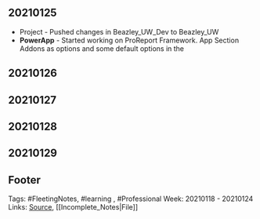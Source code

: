 ## 20210125
- Project - Pushed changes in Beazley_UW_Dev to Beazley_UW
- **PowerApp** - Started working on ProReport Framework. App Section Addons as options and some default options in the 
## 20210126
 
## 20210127


## 20210128


## 20210129


## Footer

Tags: #FleetingNotes, #learning , #Professional
Week: 20210118 - 20210124
Links: 
[Source](template.md), [[Incomplete_Notes|File]]

<!--
Comment - 
-->
<!--stackedit_data:
eyJoaXN0b3J5IjpbLTg5NTI3ODI1XX0=
-->